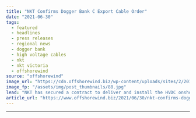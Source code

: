 ```yaml
---
title: "NKT Confirms Dogger Bank C Export Cable Order"
date: "2021-06-30"
tags: 
  - featured
  - headlines
  - press releases
  - regional news
  - dogger bank
  - high voltage cables
  - nkt
  - nkt victoria
  - offshorewind
source: "offshorewind"
image_url: "https://cdn.offshorewind.biz/wp-content/uploads/sites/2/2018/11/11155419/nkt.jpg"
image_fp: "/assets/img/post_thumbnails/88.jpg"
lead: "NKT has secured a contract to deliver and install the HVDC onshore and offshore"
article_url: "https://www.offshorewind.biz/2021/06/30/nkt-confirms-dogger-bank-c-export-cable-order/"
---
```


---
